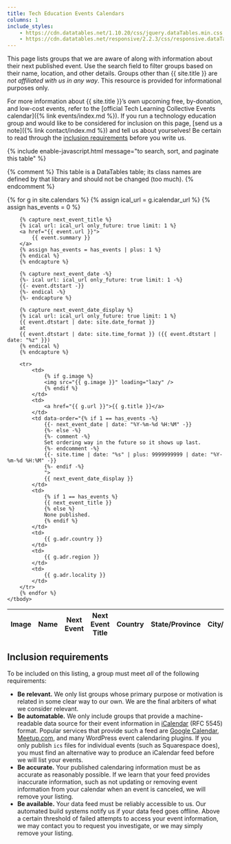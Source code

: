 ```yaml
---
title: Tech Education Events Calendars
columns: 1
include_styles:
    - https://cdn.datatables.net/1.10.20/css/jquery.dataTables.min.css
    - https://cdn.datatables.net/responsive/2.2.3/css/responsive.dataTables.min.css
---
```


This page lists groups that we are aware of along with information about their next published event. Use the search field to filter groups based on their name, location, and other details. Groups other than {{ site.title }} are *not affiliated with us in any way*. This resource is provided for informational purposes only.

For more information about {{ site.title }}&rsquo;s own upcoming free, by-donation, and low-cost events, refer to the [official Tech Learning Collective Events calendar]({% link events/index.md %}). If you run a technology education group and would like to be considered for inclusion on this page, [send us a note]({% link contact/index.md %}) and tell us about yourselves! Be certain to read through the [inclusion requirements](#inclusion-requirements) before you write us.

{% include enable-javascript.html message="to search, sort, and paginate this table" %}

{% comment %}
This table is a DataTables table; its class names are defined by that
library and should not be changed (too much).
{% endcomment %}
<table id="other-groups" class="display compact responsive" data-page-length="25">
    <thead>
        <tr>
            <th>Image</th>
            <th>Name</th>
            <th>Next Event</th>
            <th>Next Event Title</th>
            <th>Country</th>
            <th>State/Province</th>
            <th>City/Locality</th>
        </tr>
    </thead>
    <tbody>
        {% for g in site.calendars %}
        {% assign ical_url = g.icalendar_url %}
        {% assign has_events = 0 %}

        {% capture next_event_title %}
        {% ical url: ical_url only_future: true limit: 1 %}
        <a href="{{ event.url }}">
            {{ event.summary }}
        </a>
        {% assign has_events = has_events | plus: 1 %}
        {% endical %}
        {% endcapture %}

        {% capture next_event_date -%}
        {%- ical url: ical_url only_future: true limit: 1 -%}
        {{- event.dtstart -}}
        {%- endical -%}
        {%- endcapture %}

        {% capture next_event_date_display %}
        {% ical url: ical_url only_future: true limit: 1 %}
        {{ event.dtstart | date: site.date_format }}
        at
        {{ event.dtstart | date: site.time_format }} ({{ event.dtstart | date: "%z" }})
        {% endical %}
        {% endcapture %}

        <tr>
            <td>
                {% if g.image %}
                <img src="{{ g.image }}" loading="lazy" />
                {% endif %}
            </td>
            <td>
                <a href="{{ g.url }}">{{ g.title }}</a>
            </td>
            <td data-order="{% if 1 == has_events -%}
                {{- next_event_date | date: "%Y-%m-%d %H:%M" -}}
                {%- else -%}
                {%- comment -%}
                Set ordering way in the future so it shows up last.
                {%- endcomment -%}
                {{- site.time | date: "%s" | plus: 9999999999 | date: "%Y-%m-%d %H:%M" -}}
                {%- endif -%}
                ">
                {{ next_event_date_display }}
            </td>
            <td>
                {% if 1 == has_events %}
                {{ next_event_title }}
                {% else %}
                None published.
                {% endif %}
            </td>
            <td>
                {{ g.adr.country }}
            </td>
            <td>
                {{ g.adr.region }}
            </td>
            <td>
                {{ g.adr.locality }}
            </td>
        </tr>
        {% endfor %}
    </tbody>
</table>

## Inclusion requirements

To be included on this listing, a group must meet *all* of the following requirements:

* **Be relevant.** We only list groups whose primary purpose or motivation is related in some clear way to our own. We are the final arbiters of what we consider relevant.
* **Be automatable.** We only include groups that provide a machine-readable data source for their event information in [iCalendar](https://icalendar.org/) (RFC 5545) format. Popular services that provide such a feed are [Google Calendar](https://calendar.google.com/), [Meetup.com](https://meetup.com/), and many WordPress event calendaring plugins. If you only publish `ics` files for individual events (such as Squarespace does), you must find an alternative way to produce an iCalendar feed before we will list your events.
* **Be accurate.** Your published calendaring information must be as accurate as reasonably possible. If we learn that your feed provides inaccurate information, such as not updating or removing event information from your calendar when an event is canceled, we will remove your listing.
* **Be available.** Your data feed must be reliably accessible to us. Our automated build systems notify us if your data feed goes offline. Above a certain threshold of failed attempts to access your event information, we may contact you to request you investigate, or we may simply remove your listing.

<script src="https://ajax.googleapis.com/ajax/libs/jquery/3.4.1/jquery.min.js"></script>
<script src="https://cdn.datatables.net/1.10.20/js/jquery.dataTables.min.js"></script>
<script src="https://cdn.datatables.net/responsive/2.2.3/js/dataTables.responsive.min.js"></script>
<script src="{% link static/js/datatables-init.js %}"></script>
